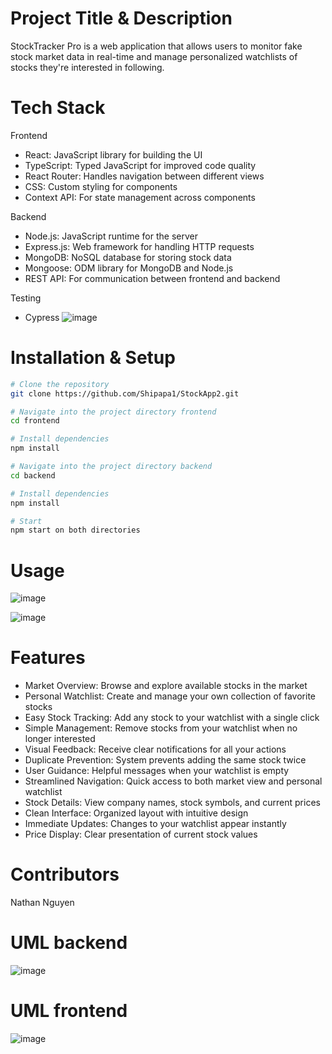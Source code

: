 # Project Title & Description

StockTracker Pro is a web application that allows users to monitor fake stock market data in real-time and manage personalized watchlists of stocks they're interested in following.

# Tech Stack

Frontend

- React: JavaScript library for building the UI
- TypeScript: Typed JavaScript for improved code quality
- React Router: Handles navigation between different views
- CSS: Custom styling for components
- Context API: For state management across components

Backend

- Node.js: JavaScript runtime for the server
- Express.js: Web framework for handling HTTP requests
- MongoDB: NoSQL database for storing stock data
- Mongoose: ODM library for MongoDB and Node.js
- REST API: For communication between frontend and backend

Testing

- Cypress
![image](https://github.com/user-attachments/assets/bc7d1dad-ebf0-45f7-9851-b77c6aaeb926)


  

# Installation & Setup

```sh
# Clone the repository
git clone https://github.com/Shipapa1/StockApp2.git

# Navigate into the project directory frontend
cd frontend

# Install dependencies
npm install

# Navigate into the project directory backend
cd backend

# Install dependencies
npm install

# Start
npm start on both directories

```

# Usage

![image](https://github.com/user-attachments/assets/ccdcc657-0e59-4c4f-a372-d046dc3cdb8e)

![image](https://github.com/user-attachments/assets/8444dc45-f21f-4564-98d4-b52f96ae6cee)




# Features
- Market Overview: Browse and explore available stocks in the market
- Personal Watchlist: Create and manage your own collection of favorite stocks
- Easy Stock Tracking: Add any stock to your watchlist with a single click
- Simple Management: Remove stocks from your watchlist when no longer interested
- Visual Feedback: Receive clear notifications for all your actions
- Duplicate Prevention: System prevents adding the same stock twice
- User Guidance: Helpful messages when your watchlist is empty
- Streamlined Navigation: Quick access to both market view and personal watchlist
- Stock Details: View company names, stock symbols, and current prices
- Clean Interface: Organized layout with intuitive design
- Immediate Updates: Changes to your watchlist appear instantly
- Price Display: Clear presentation of current stock values

# Contributors
Nathan Nguyen

# UML backend
![image](https://github.com/user-attachments/assets/0247b792-1721-43c8-8d36-30e3f1ca8079)

# UML frontend
![image](https://github.com/user-attachments/assets/6bbd1261-ccb2-434d-9235-20966b7e56d4)
